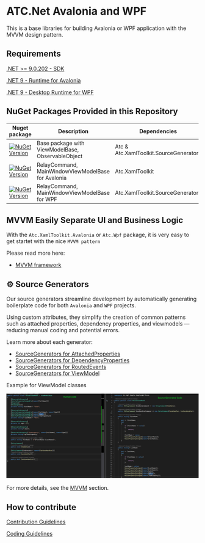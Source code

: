 # ATC.Net Avalonia and WPF

This is a base libraries for building Avalonia or WPF application with the MVVM design pattern.

## Requirements

[.NET >= 9.0.202 - SDK](https://dotnet.microsoft.com/en-us/download/dotnet/9.0)

[.NET 9 - Runtime for Avalonia](https://dotnet.microsoft.com/en-us/download/dotnet/9.0)

[.NET 9 - Desktop Runtime for WPF](https://dotnet.microsoft.com/en-us/download/dotnet/9.0)

## NuGet Packages Provided in this Repository

| Nuget package               | Description                                                                                                                                                              | Dependencies                           |
|-----------------------------|--------------------------------------------------------------------------------------------------------------------------------------------------------------------------|----------------------------------------|
| [![NuGet Version](https://img.shields.io/nuget/v/Atc.XamlToolkit.svg?label=Atc.XamlToolkit&logo=nuget&style=for-the-badge)](https://www.nuget.org/packages/Atc.XamlToolkit)                            | Base package with ViewModelBase, ObservableObject   | Atc & Atc.XamlToolkit.SourceGenerators |
| [![NuGet Version](https://img.shields.io/nuget/v/Atc.XamlToolkit.Avalonia.svg?label=Atc.XamlToolkit.Avalonia&logo=nuget&style=for-the-badge)](https://www.nuget.org/packages/Atc.XamlToolkit.Avalonia) | RelayCommand, MainWindowViewModelBase for Avalonia  | Atc.XamlToolkit                        |
| [![NuGet Version](https://img.shields.io/nuget/v/Atc.XamlToolkit.Wpf.svg?label=Atc.XamlToolkit.Wpf&logo=nuget&style=for-the-badge)](https://www.nuget.org/packages/Atc.XamlToolkit.Wpf)                | RelayCommand, MainWindowViewModelBase for WPF       | Atc.XamlToolkit.SourceGenerators       |

## MVVM Easily Separate UI and Business Logic

With the `Atc.XamlToolkit.Avalonia` or `Atc.Wpf` package, it is very easy to get startet with the nice `MVVM pattern`

Please read more here:

- [MVVM framework](docs/Mvvm/@Readme.md)

## ⚙️ Source Generators

Our source generators streamline development by automatically generating boilerplate code for
both `Avalonia` and `WPF` projects.

Using custom attributes, they simplify the creation of common
patterns such as attached properties, dependency properties, and viewmodels — reducing manual
coding and potential errors.

Learn more about each generator:

- [SourceGenerators for AttachedProperties](docs/SourceGenerators/AttachedProperty.md)
- [SourceGenerators for DependencyProperties](docs/SourceGenerators/DependencyProperty.md)
- [SourceGenerators for RoutedEvents](docs/SourceGenerators/RoutedEvents.md)
- [SourceGenerators for ViewModel](docs/SourceGenerators/ViewModel.md)

Example for ViewModel classes

![MVVM Source Generation](docs/images/mvvm-source-generated.png)

For more details, see the [MVVM](docs/Mvvm/@Readme.md) section.

## How to contribute

[Contribution Guidelines](https://atc-net.github.io/introduction/about-atc#how-to-contribute)

[Coding Guidelines](https://atc-net.github.io/introduction/about-atc#coding-guidelines)
